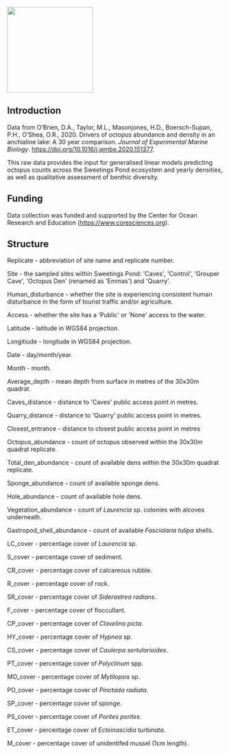 <p align="left">
<img src="https://user-images.githubusercontent.com/79991977/133446784-cb1d4774-b4ba-48ce-bc7f-9f0d1cbaed97.JPG" width="200",height="500">
</p>

## Introduction

Data from O’Brien, D.A., Taylor, M.L., Masonjones, H.D., Boersch-Supan, P.H., O’Shea, O.R., 2020. Drivers of octopus abundance and density in an anchialine lake: A 30 year comparison. _Journal of Experimental Marine Biology_. https://doi.org/10.1016/j.jembe.2020.151377.

This raw data provides the input for generalised linear models predicting octopus counts across the Sweetings Pond ecosystem and yearly densities, as well as qualitative assessment of benthic diversity.

## Funding
Data collection was funded and supported by the Center for Ocean Research and Education (https://www.coresciences.org).

## Structure
Replicate - abbreviation of site name and replicate number.

Site - the sampled sites within Sweetings Pond: 'Caves', 'Control', 'Grouper Cave', 'Octopus Den' (renamed as 'Emmas') and 'Quarry'.

Human_disturbance - whether the site is experiencing consistent human disturbance in the form of tourist traffic and/or agriculture.

Access - whether the site has a 'Public' or 'None' access to the water.

Latitude - latitude in WGS84 projection.

Longitiude - longitude in WGS84 projection.

Date - day/month/year.

Month - month.

Average_depth - mean depth from surface in metres of the 30x30m quadrat.

Caves_distance - distance to 'Caves' public access point in metres.

Quarry_distance - distance to 'Quarry' public access point in metres.

Closest_entrance - distance to closest public access point in metres

Octopus_abundance - count of octopus observed within the 30x30m quadrat replicate.

Total_den_abundance - count of available dens within the 30x30m quadrat replicate.

Sponge_abundance - count of available sponge dens.

Hole_abundance - count of available hole dens.

Vegetation_abundance - count of _Laurencia_ sp. colonies with alcoves underneath.

Gastropod_shell_abundance - count of available _Fasciolaria tulipa_ shells.

LC_cover - percentage cover of _Laurencia_ sp.

S_cover - percentage cover of sediment.

CR_cover - percentage cover of calcareous rubble.

R_cover - percentage cover of rock.

SR_cover - percentage cover of _Siderastrea radians_.

F_cover - percentage cover of floccullant.

CP_cover - percentage cover of _Clavelina picta_.

HY_cover - percentage cover of _Hypnea_ sp.

CS_cover - percentage cover of _Caulerpa sertularioides_.

PT_cover - percentage cover of _Polyclinum_ spp.

MO_cover - percentage cover of _Mytilopsis_ sp.

PO_cover - percentage cover of _Pinctada radiata_.

SP_cover - percentage cover of sponge.

PS_cover - percentage cover of _Porites porites_.

ET_cover - percentage cover of _Ecteinascidia turbinata_.

M_cover - percentage cover of unidentifed mussel (1cm length).
